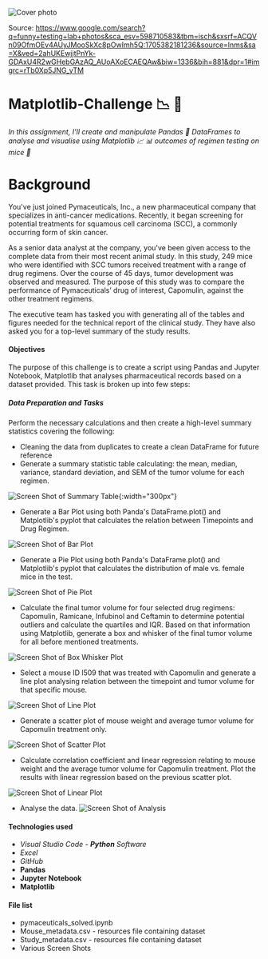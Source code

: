 ![Cover photo](matplotlibss/lab.jpeg)

Source: https://www.google.com/search?q=funny+testing+lab+photos&sca_esv=598710583&tbm=isch&sxsrf=ACQVn09OfmOEv4AUyJMooSkXc8pOwImh5Q:1705382181236&source=lnms&sa=X&ved=2ahUKEwjjtPnYk-GDAxU4R2wGHebGAzAQ_AUoAXoECAEQAw&biw=1336&bih=881&dpr=1#imgrc=rTb0Xp5JNG_yTM

# Matplotlib-Challenge :chart_with_downwards_trend: :test_tube:
*In this assignment, I’ll create and manipulate Pandas :panda_face: DataFrames to analyse and visualise using Matplotlib 	:chart_with_upwards_trend: :bar_chart: outcomes of regimen testing on mice :mouse2:*
# Background
You've just joined Pymaceuticals, Inc., a new pharmaceutical company that specializes in anti-cancer medications. Recently, it began screening for potential treatments for squamous cell carcinoma (SCC), a commonly occurring form of skin cancer.

As a senior data analyst at the company, you've been given access to the complete data from their most recent animal study. In this study, 249 mice who were identified with SCC tumors received treatment with a range of drug regimens. Over the course of 45 days, tumor development was observed and measured. The purpose of this study was to compare the performance of Pymaceuticals’ drug of interest, Capomulin, against the other treatment regimens.

The executive team has tasked you with generating all of the tables and figures needed for the technical report of the clinical study. They have also asked you for a top-level summary of the study results.
#### Objectives
The purpose of this challenge is to create a script using Pandas and Jupyter Notebook, Matplotlib that analyses pharmaceutical records based on a dataset provided. This task is broken up into few steps:


##### Data Preparation and  Tasks
Perform the necessary calculations and then create a high-level summary statistics covering the following:

* Cleaning the data from duplicates to create a clean DataFrame for future reference
* Generate a summary statistic table calculating: the mean, median, variance, standard deviation, and SEM of the tumor volume for each regimen.

![Screen Shot of Summary Table](matplotlibss/summarytable.png){:width="300px"}

* Generate a Bar Plot using both Panda's DataFrame.plot() and Matplotlib's pyplot that calculates the relation between Timepoints and Drug Regimen.

![Screen Shot of Bar Plot](matplotlibss/bargraph.png)

* Generate a Pie Plot using both Panda's DataFrame.plot() and Matplotlib's pyplot that calculates the distribution of male vs. female mice in the test.

![Screen Shot of Pie Plot](matplotlibss/piesex.png)

* Calculate the final tumor volume for four selected drug regimens: Capomulin, Ramicane, Infubinol and Ceftamin to determine potential outliers and calculate the quartiles and IQR.
Based on that information using Matplotlib, generate a box and whisker of the final tumor volume for all before mentioned treatments. 

![Screen Shot of Box Whisker Plot](matplotlibss/boxwhisker.png)

* Select a mouse ID l509 that was treated with Capomulin and generate a line plot analysing relation between the timepoint and tumor volume for that specific mouse.

![Screen Shot of Line Plot](matplotlibss/lineplot.png)

* Generate a scatter plot of mouse weight and average tumor volume for Capomulin treatment only.

![Screen Shot of Scatter Plot](matplotlibss/scatter.png)

* Calculate correlation coefficient and linear regression relating to mouse weight and the average tumor volume for Capomulin treatment. Plot the results with linear regression based on the previous scatter plot.

![Screen Shot of Linear Plot](matplotlibss/linear.png)

* Analyse the data.
![Screen Shot of Analysis](matplotlibss/analysis.png)


#### Technologies used
* *Visual Studio Code - **Python** Software*
* *Excel* 
* *GitHub* 
* **Pandas**
* **Jupyter Notebook**
* **Matplotlib**

#### File list
* pymaceuticals_solved.ipynb
* Mouse_metadata.csv - resources file containing dataset
* Study_metadata.csv - resources file containing dataset
* Various Screen Shots
